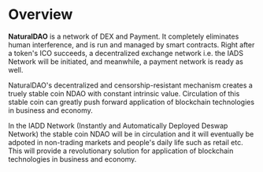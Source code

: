 # Overview

**NaturalDAO** is a network of DEX and Payment.  It completely eliminates human interference, and is run and managed by smart contracts. Right after a token's ICO succeeds, a decentralized exchange network i.e. the IADS Network will be initiated, and meanwhile, a payment network is ready as well.

NaturalDAO's decentralized and censorship-resistant mechanism creates a truely stable coin NDAO with constant intrinsic value. Circulation of this stable coin can greatly push forward application of blockchain technologies in business and economy.

In the IADD Network \(Instantly and Automatically Deployed  Deswap Network\) the stable coin NDAO will be in circulation and it will eventually be adpoted in non-trading markets and people's daily life such as retail etc. This will provide a revolutionary solution for application of blockchain technologies in business and economy.  

